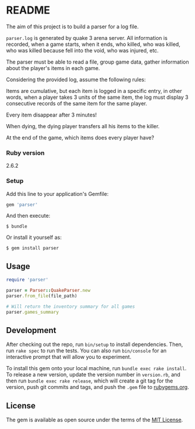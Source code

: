 # README

The aim of this project is to build a parser for a log file.

`parser.log` is generated by quake 3 arena server. All information is recorded, when a game starts, when it ends,
who killed, who was killed, who was killed because fell into the void, who was injured, etc.

The parser must be able to read a file, group game data, gather information about the player's items in each game.

Considering the provided log, assume the following rules:

Items are cumulative, but each item is logged in a specific entry, in other words, when a player takes 3 units of the same item,
the log must display 3 consecutive records of the same item for the same player.

Every item disappear after 3 minutes!

When dying, the dying player transfers all his items to the killer.

At the end of the game, which items does every player have?

### Ruby version
2.6.2

### Setup
Add this line to your application's Gemfile:

```ruby
gem 'parser'
```

And then execute:

    $ bundle

Or install it yourself as:

    $ gem install parser

## Usage

```ruby
require 'parser'

parser = Parser::QuakeParser.new
parser.from_file(file_path)

# Will return the inventory summary for all games
parser.games_summary
```

## Development

After checking out the repo, run `bin/setup` to install dependencies. Then, run `rake spec` to run the tests. You can also run `bin/console` for an interactive prompt that will allow you to experiment.

To install this gem onto your local machine, run `bundle exec rake install`. To release a new version, update the version number in `version.rb`, and then run `bundle exec rake release`, which will create a git tag for the version, push git commits and tags, and push the `.gem` file to [rubygems.org](https://rubygems.org).


## License

The gem is available as open source under the terms of the [MIT License](https://opensource.org/licenses/MIT).
